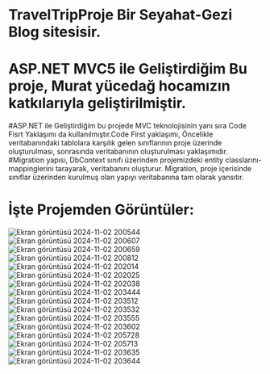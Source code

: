# TravelTripProje Bir Seyahat-Gezi Blog sitesisir.
# ASP.NET MVC5 ile Geliştirdiğim Bu proje, Murat yücedağ hocamızın katkılarıyla geliştirilmiştir.
#ASP.NET ile Geliştirdiğim bu projede MVC teknolojisinin yanı sıra Code Fisrt Yaklaşımı da kullanılmıştır.Code First yaklaşımı, Öncelikle veritabanındaki tablolara karşılık gelen sınıflarının proje üzerinde oluşturulması, sonrasında veritabanının oluşturulması yaklaşımıdır.
#Migration yapısı, DbContext sınıfı üzerinden projemizdeki entity classlarını-mappinglerini tarayarak, veritabanını oluşturur. Migration, proje içerisinde sınıflar üzerinden kurulmuş olan yapıyı veritabanına tam olarak yansıtır.
# İşte Projemden Görüntüler:

![Ekran görüntüsü 2024-11-02 200544](https://github.com/user-attachments/assets/f4454bd2-e160-44ac-8346-d7e25da046e1)
![Ekran görüntüsü 2024-11-02 200607](https://github.com/user-attachments/assets/1fcb41cf-ded5-4989-8fb2-8442c751e560)
![Ekran görüntüsü 2024-11-02 200659](https://github.com/user-attachments/assets/d41de693-3546-44ea-bd6e-e57787cdde38)
![Ekran görüntüsü 2024-11-02 200812](https://github.com/user-attachments/assets/b8415fb1-1bfa-45a4-88ca-5efbed9060d9)
![Ekran görüntüsü 2024-11-02 202014](https://github.com/user-attachments/assets/7744190c-4805-454d-aaaa-d9e0018f0f7d)
![Ekran görüntüsü 2024-11-02 202025](https://github.com/user-attachments/assets/c0e5cebe-e231-4d4e-8666-38cd21fd4dce)
![Ekran görüntüsü 2024-11-02 202038](https://github.com/user-attachments/assets/1f38ee57-95e8-4b4c-a9aa-60699dc66a1a)
![Ekran görüntüsü 2024-11-02 203444](https://github.com/user-attachments/assets/81b5fd4b-8316-440e-a2b4-17d6325851b7)
![Ekran görüntüsü 2024-11-02 203512](https://github.com/user-attachments/assets/16c6c847-d039-42c3-9db6-0e8a71ff1dec)
![Ekran görüntüsü 2024-11-02 203532](https://github.com/user-attachments/assets/36f9a194-73ca-4330-8683-234d4cf8bad3)
![Ekran görüntüsü 2024-11-02 203555](https://github.com/user-attachments/assets/1c65fdb1-d1f3-45bf-b2c5-5649b2f6a4b6)
![Ekran görüntüsü 2024-11-02 203602](https://github.com/user-attachments/assets/9d25f3cd-49f9-4554-80b2-7e9273de9d24)
![Ekran görüntüsü 2024-11-02 205728](https://github.com/user-attachments/assets/3b3e66d3-01f0-42e6-8b06-49fbe0b7c409)
![Ekran görüntüsü 2024-11-02 205713](https://github.com/user-attachments/assets/bbf7ffc2-0cd5-4cdf-aead-b21bf86b1391)
![Ekran görüntüsü 2024-11-02 203635](https://github.com/user-attachments/assets/7ab77b9e-2b8d-4c19-96d9-e3bafef90d0e)
![Ekran görüntüsü 2024-11-02 203644](https://github.com/user-attachments/assets/e1c16e02-81c6-4a83-b867-73ba6b2c0eee)
